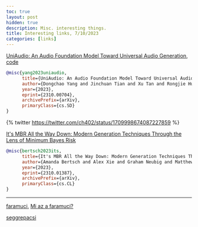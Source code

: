 ```yaml
---
toc: true
layout: post
hidden: true
description: Misc. interesting things.
title: Interesting links, 7/10/2023
categories: [links]
---
```


[UniAudio: An Audio Foundation Model Toward Universal Audio Generation](https://browse.arxiv.org/abs/2310.00704), [code](https://github.com/yangdongchao/UniAudio)

```bibtex
@misc{yang2023uniaudio,
      title={UniAudio: An Audio Foundation Model Toward Universal Audio Generation}, 
      author={Dongchao Yang and Jinchuan Tian and Xu Tan and Rongjie Huang and Songxiang Liu and Xuankai Chang and Jiatong Shi and Sheng Zhao and Jiang Bian and Xixin Wu and Zhou Zhao and Helen Meng},
      year={2023},
      eprint={2310.00704},
      archivePrefix={arXiv},
      primaryClass={cs.SD}
}
```

{% twitter https://twitter.com/ch402/status/1709998674087227859 %}

[It's MBR All the Way Down: Modern Generation Techniques Through the Lens of Minimum Bayes Risk](https://arxiv.org/abs/2310.01387)

```bibtex
@misc{bertsch2023its,
      title={It's MBR All the Way Down: Modern Generation Techniques Through the Lens of Minimum Bayes Risk}, 
      author={Amanda Bertsch and Alex Xie and Graham Neubig and Matthew R. Gormley},
      year={2023},
      eprint={2310.01387},
      archivePrefix={arXiv},
      primaryClass={cs.CL}
}
```


---

[faramuci](https://nagyszotar.nytud.hu/dictsearch.html?entryid=21332),
[Mi az a faramuci?](https://www.nyest.hu/hirek/mi-az-a-faramuci)

[seggrepacsi](https://glosbe.com/hu/en/seggrepacsi)



